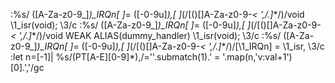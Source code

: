 :%s/  \([A-Za-z0-9_]*\)_IRQn[ ]*= \([-0-9u]*\),[ ]*\(\/[()\[\]A-Za-z0-9\-*< ',/.]*\*\/\)/void \1_isr(void); \3/c
:%s/  \([A-Za-z0-9_]*\)_IRQn[ ]*= \([-0-9u]*\),[ ]*\(\/[()\[\]A-Za-z0-9\-*< ',/.]*\*\/\)/void WEAK ALIAS(dummy_handler) \1_isr(void); \3/c
:%s/  \([A-Za-z0-9_]*\)_IRQn[ ]*= \([-0-9u]*\),[ ]*\(\/[()\[\]A-Za-z0-9\-*< ',/.]*\*\/\)/[\1_IRQn] = \1_isr, \3/c
:let n=[-1]| %s/\(PT[A-E][0-9]*\),/\=''.submatch(1).' = '.map(n,'v:val+1')[0].','/gc
